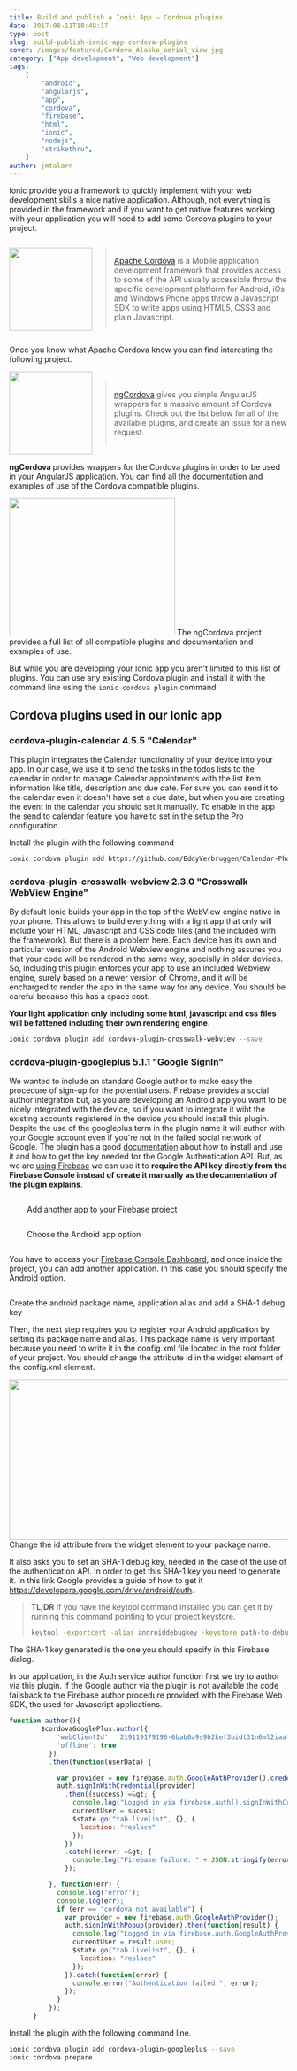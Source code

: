 ```yaml
---
title: Build and publish a Ionic App – Cordova plugins
date: 2017-08-11T18:49:17
type: post
slug: build-publish-ionic-app-cordova-plugins
cover: /images/featured/Cordova_Alaska_aerial_view.jpg
category: ["App development", "Web development"]
tags:
    [
        "android",
        "angularjs",
        "app",
        "cordova",
        "firebase",
        "html",
        "ionic",
        "nodejs",
        "strikethru",
    ]
author: jmtalarn
---
```


Ionic provide you a framework to quickly implement with your web development skills a nice native application. Although, not everything is provided in the framework and if you want to get native features working with your application you will need to add some Cordova plugins to your project.

<!--more-->
<div style="display: flex; align-items: center; justify-content: center;">
  <img class="size-thumbnail" src="../images/q5Jmvu10tV-150x150.png" alt="" width="150" height="150" />
  <blockquote><p><a href="http://cordova.apache.org/">Apache Cordova</a> is a Mobile application development framework that provides access to some of the API usually accessible throw the specific development platform for Android, iOs and Windows Phone apps throw a Javascript SDK to write apps using HTML5, CSS3 and plain Javascript.</p></blockquote>
</div>
<p style="display: block; clear: both;">Once you know what Apache Cordova know you can find interesting the following project.</p>
<div style="display: flex; align-items: center; justify-content: center;">
  <img class="size-thumbnail" src="../images/ngcordova-150x150.png" alt="" width="150" height="150" />
  <blockquote><p><a href="http://ngcordova.com/" target="_blank" rel="noopener">ngCordova</a> gives you simple AngularJS wrappers for a massive amount of Cordova plugins. Check out the list below for all of the available plugins, and create an issue for a new request.</p></blockquote>
</div>
<p style="display: block; clear: both;"><strong>ngCordova </strong>provides wrappers for the Cordova plugins in order to be used in your AngularJS application. You can find all the documentation and examples of use of the Cordova compatible plugins.</p>
<p><img class="size-medium" src="../images/ngCordova-Plugins-by-the-Ionic-Framework-Team-300x248.png" alt="" width="300" height="248" /> The ngCordova project provides a full list of all compatible plugins and documentation and examples of use.</p>
<p>But while you are developing your Ionic app you aren't limited to this list of plugins. You can use any existing Cordova plugin and install it with the command line using the <code>ionic cordova plugin</code> command.</p>
<h2>Cordova plugins used in our Ionic app</h2>
<h3>cordova-plugin-calendar 4.5.5 "Calendar"</h3>
<p>This plugin integrates the Calendar functionality of your device into your app. In our case, we use it to send the tasks in the todos lists to the calendar in order to manage Calendar appointments with the list item information like title, description and due date. For sure you can send it to the calendar even it doesn't have set a due date, but when you are creating the event in the calendar you should set it manually. To enable in the app the send to calendar feature you have to set in the setup the Pro configuration.</p>
<p>Install the plugin with the following command</p>

```bash
ionic cordova plugin add https://github.com/EddyVerbruggen/Calendar-PhoneGap-Plugin.git --save
```

<h3>cordova-plugin-crosswalk-webview 2.3.0 "Crosswalk WebView Engine"</h3>
<p>By default Ionic builds your app in the top of the WebView engine native in your phone. This allows to build everything with a light app that only will include your HTML, Javascript and CSS code files (and the included with the framework). But there is a problem here. Each device has its own and particular version of the Android Webview engine and nothing assures you that your code will be rendered in the same way, specially in older devices. So, including this plugin enforces your app to use an included Webview engine, surely based on a newer version of Chrome, and it will be encharged to render the app in the same way for any device. You should be careful because this has a space cost.</p>
<p><strong>Your light application only including some html, javascript and css files will be fattened including their own rendering engine.</strong></p>

```bash
ionic cordova plugin add cordova-plugin-crosswalk-webview --save
```

<h3>cordova-plugin-googleplus 5.1.1 "Google SignIn"</h3>
<p>We wanted to include an standard Google author to make easy the procedure of sign-up for the potential users. Firebase provides a social author integration but, as you are developing an Android app you want to be nicely integrated with the device, so if you want to integrate it wiht the existing accounts registered in the device you should install this plugin. Despite the use of the googleplus term in the plugin name it will author with your Google account even if you're not in the failed social network of Google. The plugin has a good <a href="https://github.com/EddyVerbruggen/cordova-plugin-googleplus" target="_blank" rel="noopener">documentation</a> about how to install and use it and how to get the key needed for the Google Authentication API. But, as we are <a href="http://blog.jmtalarn.com/build-publish-ionic-app-configuring-firebase/">using Firebase</a> we can use it to <strong>require the API key directly from the Firebase Console instead of create it manually as the documentation of the plugin explains</strong>.</p>
<div style="display: block;">
<div style="display: flex; align-items: center; justify-content: start">
  <img style="display: inline-block; margin: 1rem;" src="../images/Firebase-21-19-23-150x150.png" alt="" /> 
  <p>Add another app to your Firebase project</p>
</div>
<div style="display: flex; align-items: center; justify-content: start">
  <img  style="display: inline-block; margin: 1rem;" src="../images/Firebase-21-19-33-150x150.png" alt="" /> 
  <p>Choose the Android app option</p>
</div>
<p>You have to access your <a href="https://console.firebase.google.com" target="_blank" rel="noopener">Firebase Console Dashboard</a>, and once inside the project, you can add another application. In this case you should specify the Android option.</p>
</div>
<img class="size-full" src="../images/Firebase-21-19-47.png" alt="" />
<p>Create the android package name, application alias and add a SHA-1 debug key</p>

<p>Then, the next step requires you to register your Android application by setting its package name and alias. This package name is very important because you need to write it in the config.xml file located in the root folder of your project. You should change the attribute id in the widget element of the config.xml element.</p>
<p><img class="size-full" src="../images/config_xml-strikethru.png" alt="" width="995" height="290" /> Change the id attribute from the widget element to your package name.</p>

<p>It also asks you to set an SHA-1 debug key, needed in the case of the use of the authentication API. In order to get this SHA-1 key you need to generate it. In this link Google provides a guide of how to get it <a href="https://developers.google.com/drive/android/auth" target="_blank" rel="noopener">https://developers.google.com/drive/android/auth</a>.</p>
<blockquote><p><strong>TL;DR</strong> If you have the keytool command installed you can get it by running this command pointing to your project keystore.</p>

```bash
keytool -exportcert -alias androiddebugkey -keystore path-to-debug-or-production-keystore -list -v
```

</blockquote>
<p>The SHA-1 key generated is the one you should specify in this Firebase dialog.</p>
<p>In our application, in the Auth service author function first we try to author via this plugin. If the Google author via the plugin is not available the code failsback to the Firebase author procedure provided with the Firebase Web SDK, the used for Javascript applications.</p>

```javascript
function author(){
        $cordovaGooglePlus.author({
            'webClientId': '219119179196-6bab0a9s9h2kef3bidt31n6ml2iaatq4.apps.googleusercontent.com',
            'offline': true
          })
          .then(function(userData) {

            var provider = new firebase.auth.GoogleAuthProvider().credential(userData.idToken);
            auth.signInWithCredential(provider)
              .then((success) =&gt; {
                console.log("Logged in via firebase.auth().signInWithCredential(provider)");
                currentUser = sucess;
                $state.go("tab.livelist", {}, {
                  location: "replace"
                });
              })
              .catch((error) =&gt; {
                console.log("Firebase failure: " + JSON.stringify(error));
              });

          }, function(err) {
            console.log('error');
            console.log(err);
            if (err == "cordova_not_available") {
              var provider = new firebase.auth.GoogleAuthProvider();
              auth.signInWithPopup(provider).then(function(result) {
                console.log("Logged in via firebase.auth.GoogleAuthProvider()");
                currentUser = result.user;
                $state.go("tab.livelist", {}, {
                  location: "replace"
                });
              }).catch(function(error) {
                console.error("Authentication failed:", error);
              });
            }
          });
      }
```

<p>Install the plugin with the following command line.</p>

```bash
ionic cordova plugin add cordova-plugin-googleplus --save
ionic cordova prepare
```
